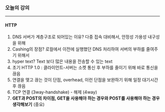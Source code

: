 ### 오늘의 강의

---

#### HTTP

1. DNS 서버가 계층구조로 되어있는 이유? 다중 접속 대비해서, 안정성 가용성 내구성을 위해
2. Cashing의 장점? 로컬에서 이전에 실행했던 DNS 처리하여 서버의 부하를 줄여주기 위해서
3. hyper text? Text 보다 많은 내용을 전송할 수 있는 text
4. 초기 HTTP 1.0 : 클라이언트-서버는 소켓 통신 후 부하를 줄이기 위해 바로 통신을 끊음
5. 연결을 맺고 끊는 것이 단점, overhead, 이런 단점을 보완하기 위해 일정 대기시간 후 끊음
6. TCP 연결 (3way-handshake) - 해제 (4way)
7. **GET과 POST의 차이점, GET을 사용해야 하는 경우와 POST를 사용해야 하는 경우 생각해보기** (중요)
